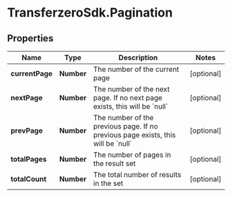 # TransferzeroSdk.Pagination

## Properties
Name | Type | Description | Notes
------------ | ------------- | ------------- | -------------
**currentPage** | **Number** | The number of the current page | [optional] 
**nextPage** | **Number** | The number of the next page. If no next page exists, this will be &#x60;null&#x60; | [optional] 
**prevPage** | **Number** | The number of the previous page. If no previous page exists, this will be &#x60;null&#x60; | [optional] 
**totalPages** | **Number** | The number of pages in the result set | [optional] 
**totalCount** | **Number** | The total number of results in the set | [optional] 


